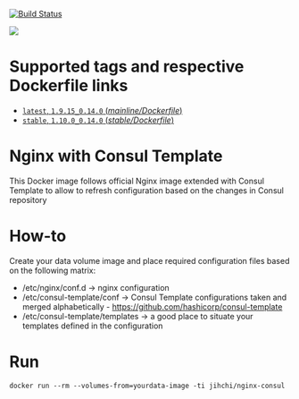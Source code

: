 [![Build Status](https://travis-ci.org/jihchi/docker-nginx-consul.svg?branch=master)](https://travis-ci.org/jihchi/docker-nginx-consul)

[![](https://badge.imagelayers.io/jihchi/nginx-consul.svg)](https://imagelayers.io/?images=jihchi/nginx-consul 'Get your own badge on imagelayers.io')

# Supported tags and respective Dockerfile links

- [`latest`, `1.9.15_0.14.0` (*mainline/Dockerfile*)](mainline/Dockerfile)
- [`stable`, `1.10.0_0.14.0` (*stable/Dockerfile*)](stable/Dockerfile)

# Nginx with Consul Template

This Docker image follows official Nginx image extended with Consul Template to allow to refresh configuration based on the changes in Consul repository

# How-to

Create your data volume image and place required configuration files based on the following matrix:

* /etc/nginx/conf.d -> nginx configuration
* /etc/consul-template/conf -> Consul Template configurations taken and merged alphabetically - https://github.com/hashicorp/consul-template
* /etc/consul-template/templates -> a good place to situate your templates defined in the configuration

# Run

```
docker run --rm --volumes-from=yourdata-image -ti jihchi/nginx-consul
```
